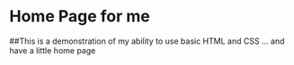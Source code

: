 # Home Page for me

##This is a demonstration of my ability to use basic HTML and CSS
... and have a little home page
